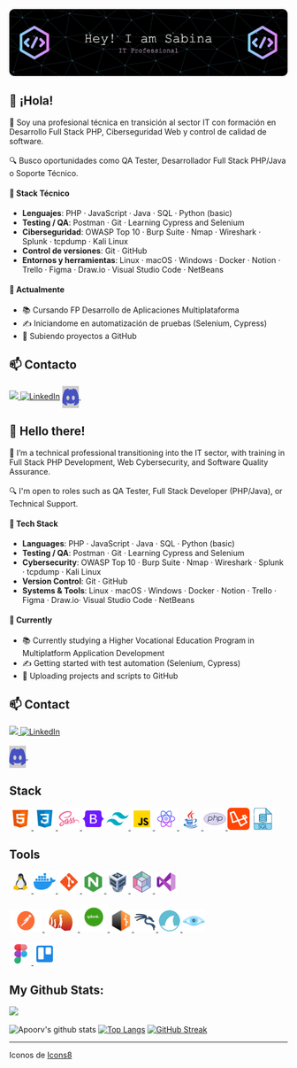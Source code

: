 <img src="./asset/github-header-sjuniperus.png">


<h2 align="left">👋 ¡Hola!</h2>
<p>
  🎯 Soy una profesional técnica en transición al sector IT con formación en Desarrollo Full Stack PHP, Ciberseguridad Web y control de calidad de software. 
  <br></br>
  🔍 Busco oportunidades como QA Tester, Desarrollador Full Stack PHP/Java o Soporte Técnico.
</p>
<h4>🧰 Stack Técnico</h4>

- **Lenguajes**: PHP · JavaScript · Java · SQL · Python (basic)
- **Testing / QA**: Postman · Git · Learning Cypress and Selenium
- **Ciberseguridad**: OWASP Top 10 · Burp Suite · Nmap · Wireshark · Splunk · tcpdump · Kali Linux
- **Control de versiones**: Git · GitHub
- **Entornos y herramientas**: Linux · macOS · Windows · Docker · Notion · Trello · Figma · Draw.io · Visual Studio Code · NetBeans
</p>

<h4>🚀 Actualmente </h4>
<p>
  
- 📚 Cursando FP Desarrollo de Aplicaciones Multiplataforma
- ✍️ Iniciandome en automatización de pruebas (Selenium, Cypress)  
- 🔧 Subiendo proyectos a GitHub

</p>

<h2>📫 Contacto</h2>
<p>
<a href="sabi.perezrimedio@gmail.com"><img src="https://img.shields.io/badge/Gmail-D14836?style=flat&logo=gmail&logoColor=white">
<a href="https://www.linkedin.com/in/sabi-p-rimedio" target="_blank"><img alt="LinkedIn" src="https://img.shields.io/badge/linkedin-%230077B5.svg?&style=flat&logo=linkedin&logoColor=white" /></a> 
  <a href="http://discord.com/users/Sabina#0385" target="blank"><img align="center" src="./asset/discord-icon.svg" alt="Sabina#0385" height="40" width="30" style="background-color:#9ACFF6; filter: brightness(0.8);" />
</a>&nbsp;
</p>


<h2 align="left">👋 Hello there!</h2>
<p>
  🎯 I’m a technical professional transitioning into the IT sector, with training in Full Stack PHP Development, Web Cybersecurity, and Software Quality Assurance.
  <br></br>
  🔍 I'm open to roles such as QA Tester, Full Stack Developer (PHP/Java), or Technical Support.
</p>

<p>
  
<h4>🧰 Tech Stack</h4>
  
- **Languages**: PHP · JavaScript · Java · SQL · Python (basic)
- **Testing / QA**: Postman · Git · Learning Cypress and Selenium
- **Cybersecurity**: OWASP Top 10 · Burp Suite · Nmap · Wireshark · Splunk · tcpdump · Kali Linux
- **Version Control**: Git · GitHub
- **Systems & Tools**: Linux · macOS · Windows · Docker · Notion · Trello · Figma · Draw.io· Visual Studio Code · NetBeans
</p>

<h4>🚀 Currently</h4>

<p>
  
- 📚 Currently studying a Higher Vocational Education Program in Multiplatform Application Development  
- ✍️ Getting started with test automation (Selenium, Cypress)  
- 🔧 Uploading projects and scripts to GitHub
  
</p>

<h2>📫 Contact</h2>
<p>
<a href="sabi.perezrimedio@gmail.com"><img src="https://img.shields.io/badge/Gmail-D14836?style=flat&logo=gmail&logoColor=white">
<a href="https://www.linkedin.com/in/sabi-p-rimedio" target="_blank"><img alt="LinkedIn" src="https://img.shields.io/badge/linkedin-%230077B5.svg?&style=flat&logo=linkedin&logoColor=white" /></a> 
  <br></br>
  <a href="http://discord.com/users/Sabina#0385" target="blank"><img align="center" src="./asset/discord-icon.svg" alt="Sabina#0385" height="40" width="30" style="background-color:#9ACFF6; filter: brightness(0.8);" />
</a>&nbsp;
</p>

  




<h2> Stack </h2>

<p> 
  <a href="https://www.w3.org/html/" target="_blank" rel="noreferrer"> 
    <img src="./asset/icons8-html.svg" alt="html5" width="40" height="40"/> </a>
  <a href="https://www.w3schools.com/css/" target="_blank" rel="noreferrer"> 
    <img src="./asset/icons8-css.svg" alt="css3" width="40" height="40"/> </a>
  <a href="https://sass-lang.com" target="_blank" rel="noreferrer"> 
    <img src="./asset/icons8-hablar-con-descaro-a.svg" alt="sass" width="40" height="40"/> </a>
<a href="https://getbootstrap.com" target="_blank" rel="noreferrer"> 
  <img src="./asset/icons8-orej.svg" alt="bootstrap" width="40" height="40"/></a>
   <a href="https://tailwindcss.com/" target="_blank" rel="noreferrer"> 
     <img src="./asset/icons8-viento-de-cola.svg" alt="tailwind" width="40" height="40"/> </a> 
   <a href="https://developer.mozilla.org/en-US/docs/Web/JavaScript" target="_blank" rel="noreferrer"> 
     <img src="./asset/icons8-javascript.svg" alt="javascript" width="40" height="40"/> </a>  
   <a href="https://reactjs.org/" target="_blank" rel="noreferrer"> 
     <img src="./asset/icons8-react.svg" alt="react" width="40" height="40"/> </a>
  <a href="https://www.java.com/es/" target="_blank" rel="noreferrer"> 
    <img src="./asset/icons8-logotipo-de-java-coffee-cup.gif" alt="java" width="40" height="40"/> </a> 
  <a href="https://www.php.net" target="_blank" rel="noreferrer"> 
    <img src="./asset/icons8-php.svg" alt="php" width="40" height="40"/> </a> 
  <a href="https://laravel.com/" target="_blank" rel="noreferrer"> 
    <img src="./asset/laravel_icon_naranja.png" alt="laravel" width="40" height="40"/></a> 
  <a href="https://www.mysql.com/" target="_blank" rel="noreferrer"> 
    <img src="./asset/sql.png" alt="mysql" width="40" height="40"/> </a> 
     </p>

 <h2> Tools </h2>
 <p>
  <a href="https://www.linux.org/" target="_blank" rel="noreferrer"> 
    <img src="./asset/icons8-linux.gif" alt="linux" width="40" height="40"/> </a> 
  <a href="https://www.docker.com/" target="_blank" rel="noreferrer"> 
   <img src="./asset/icons8-docker.svg" alt="docker" width="40" height="40"/> </a>
  <a href="https://git-scm.com/" target="_blank" rel="noreferrer"> 
    <img src="./asset/icons8-git.svg" alt="git" width="40" height="40"/> </a>
  <a href="https://www.nginx.com" target="_blank" rel="noreferrer"> 
    <img src="./asset/icons8-nginx.svg" alt="nginx" width="40" height="40"/> </a>
  <a href="https://www.virtualbox.org/" target="_blank" rel="noreferrer"> 
    <img src="./asset/icons8-virtualbox.svg" alt="virtualbox" width="40" height="40"/> </a>
  <a href="https://netbeans.apache.org/front/main/index.html" target="_blank" rel="noreferrer"> 
    <img src="./asset/icons8-apache-netbeans.svg" alt="netbeans" width="40" height="40"/> </a>
  <a href="https://code.visualstudio.com/" target="_blank" rel="noreferrer"> 
    <img src="./asset/icons8-estudio-visual.svg" alt="vscode" width="40" height="40"/> </a>
   <br></br>
  <a href="https://postman.com" target="_blank" rel="noreferrer"> 
    <img src="./asset/postman.png" alt="postman" width="60" height="40"/> </a>
  <a href="https://suricata.io/" target="_blank" rel="noreferrer"> 
    <img src="./asset/Suricata.png" alt="suricata" width="60" height="40"/> </a>
  <a href="https://www.splunk.com/" target="_blank" rel="noreferrer"> 
    <img src="./asset/Splunk.png" alt="splunk" width="50" height="50"/> </a>
  <a href="https://portswigger.net/burp" target="_blank" rel="noreferrer"> 
    <img src="./asset/Burpsuit.png" alt="burp-suite" width="40" height="40"/> </a>
  <a href="https://www.kali.org/" target="_blank" rel="noreferrer"> 
    <img src="./asset/icons8-kali-linux-100.png" alt="kali-linux" width="40" height="40"/> </a>
  <a href="https://www.wireshark.org" target="_blank" rel="noreferrer"> 
    <img src="./asset/wireshark.png" alt="wireshark" width="40" height="40"/> </a>
  <a href="https://nmap.org/" target="_blank" rel="noreferrer"> 
    <img src="./asset/icons8-nmap.svg" alt="nmap" width="40" height="40"/> </a>
  <br></br>
  <a href="https://www.figma.com/" target="_blank" rel="noreferrer"> 
    <img src="./asset/icons8-figma.svg" alt="figma" width="40" height="40"/> </a>
  <a href="https://trello.com/" target="_blank" rel="noreferrer"> 
    <img src="./asset/icons8-trello.svg" alt="trello" width="40" height="40"/> </a>
  
  
 </p>

<h2> My Github Stats:</h2><img src='https://media1.giphy.com/media/du3J3cXyzhj75IOgvA/giphy.gif?cid=ecf05e47x2g034i9pzwtzzsd3xgg2w9nr94t4tflbbgo3008&rid=giphy.gif' width='35'/>

![Apoorv's github stats](https://github-readme-stats.vercel.app/api?username=Sjuniperus&show_icons=true&title_color=ffc857&icon_color=8ac926&text_color=daf7dc&bg_color=151515&hide=issues&count_private=true&include_all_commits=true)
[![Top Langs](https://github-readme-stats.vercel.app/api/top-langs/?username=Sjuniperus&layout=compact&text_color=daf7dc&bg_color=151515&)](https://github.com/anuraghazra/github-readme-stats)
[![GitHub Streak](https://streak-stats.demolab.com/?user=Sjuniperus&theme=dark)](https://git.io/streak-stats)


---
<p></a> Iconos de <a target="_blank" href="https://icons8.com">Icons8</a></p>
